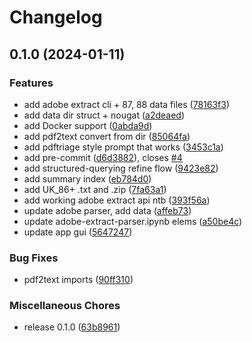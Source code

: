 # Changelog

## 0.1.0 (2024-01-11)


### Features

* add adobe extract cli + 87, 88 data files ([78163f3](https://github.com/dvdblk/hack4good-oecd/commit/78163f33a5e9d541994655ac595958535758dcfc))
* add data dir struct + nougat ([a2deaed](https://github.com/dvdblk/hack4good-oecd/commit/a2deaedf172c08b7f758f4f5d01317a906d97396))
* add Docker support ([0abda9d](https://github.com/dvdblk/hack4good-oecd/commit/0abda9df9e3006daf8e05e9e212d1713672c7b45))
* add pdf2text convert from dir ([85064fa](https://github.com/dvdblk/hack4good-oecd/commit/85064fa5bd0bec0ca874a480ed21a61402d37c62))
* add pdftriage style prompt that works ([3453c1a](https://github.com/dvdblk/hack4good-oecd/commit/3453c1ab22acf04e5d1f4eb49f0c1f1ec63252cd))
* add pre-commit ([d6d3882](https://github.com/dvdblk/hack4good-oecd/commit/d6d38825f23fb53c501661400b337313b0a71278)), closes [#4](https://github.com/dvdblk/hack4good-oecd/issues/4)
* add structured-querying refine flow ([9423e82](https://github.com/dvdblk/hack4good-oecd/commit/9423e82e56abc69921ff0d391f2f8a76a230bf65))
* add summary index ([eb784d0](https://github.com/dvdblk/hack4good-oecd/commit/eb784d05e99bb1ab333362bf668040c18c45feda))
* add UK_86+ .txt and .zip ([7fa63a1](https://github.com/dvdblk/hack4good-oecd/commit/7fa63a19ff0ce915338bad2ab621de431248330a))
* add working adobe extract api ntb ([393f56a](https://github.com/dvdblk/hack4good-oecd/commit/393f56af6ccfc4a7cf5aa18ec8dc032362a45fd7))
* update adobe parser, add data ([affeb73](https://github.com/dvdblk/hack4good-oecd/commit/affeb736d718cf641d5986ffa2c98a0f53d99112))
* update adobe-extract-parser.ipynb elems ([a50be4c](https://github.com/dvdblk/hack4good-oecd/commit/a50be4cade0e238d193d8c8e4cdd9a5a9a366ff7))
* update app gui ([5647247](https://github.com/dvdblk/hack4good-oecd/commit/5647247c413caa3d07231f869c892ceaf0b0b2d9))


### Bug Fixes

* pdf2text imports ([90ff310](https://github.com/dvdblk/hack4good-oecd/commit/90ff310e0e15f559e4f2be14818b02ec56a243e5))


### Miscellaneous Chores

* release 0.1.0 ([63b8961](https://github.com/dvdblk/hack4good-oecd/commit/63b8961e558767ecafc5aee30c20f39d0ebd26c3))
